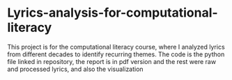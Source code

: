 # Lyrics-analysis-for-computational-literacy
This project is for the computational literacy course, where I analyzed lyrics from different decades to identify recurring themes. 
The code is the python file linked in repository, the report is in pdf version and the rest were raw and processed lyrics, and also the visualization
